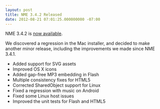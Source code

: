 ```yaml
---
layout: post
title: NME 3.4.2 Released
date: 2012-08-21 07:01:25.000000000 -07:00
---
```

NME 3.4.2 is <a href="http://www.haxenme.org/download">now available</a>.

We discovered a regression in the Mac installer, and decided to make another minor release, including the improvements we made since NME 3.4.1.
<ul>
	<li>Added support for SVG assets</li>
	<li>Improved OS X icons</li>
	<li>Added gap-free MP3 embedding in Flash</li>
	<li>Multiple consistency fixes for HTML5</li>
	<li>Corrected SharedObject support for Linux</li>
	<li>Fixed a regression with music on Android</li>
	<li>Fixed some Linux host issues</li>
	<li>Improved the unit tests for Flash and HTML5</li>
</ul>

